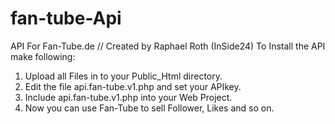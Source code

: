 # fan-tube-Api
API For Fan-Tube.de
// Created by Raphael Roth (InSide24)
To Install the API make following:
1. Upload all Files in to your Public_Html directory.
2. Edit the file api.fan-tube.v1.php and set your APIkey.
3. Include api.fan-tube.v1.php into your Web Project.
4. Now you can use Fan-Tube to sell Follower, Likes and so on.


